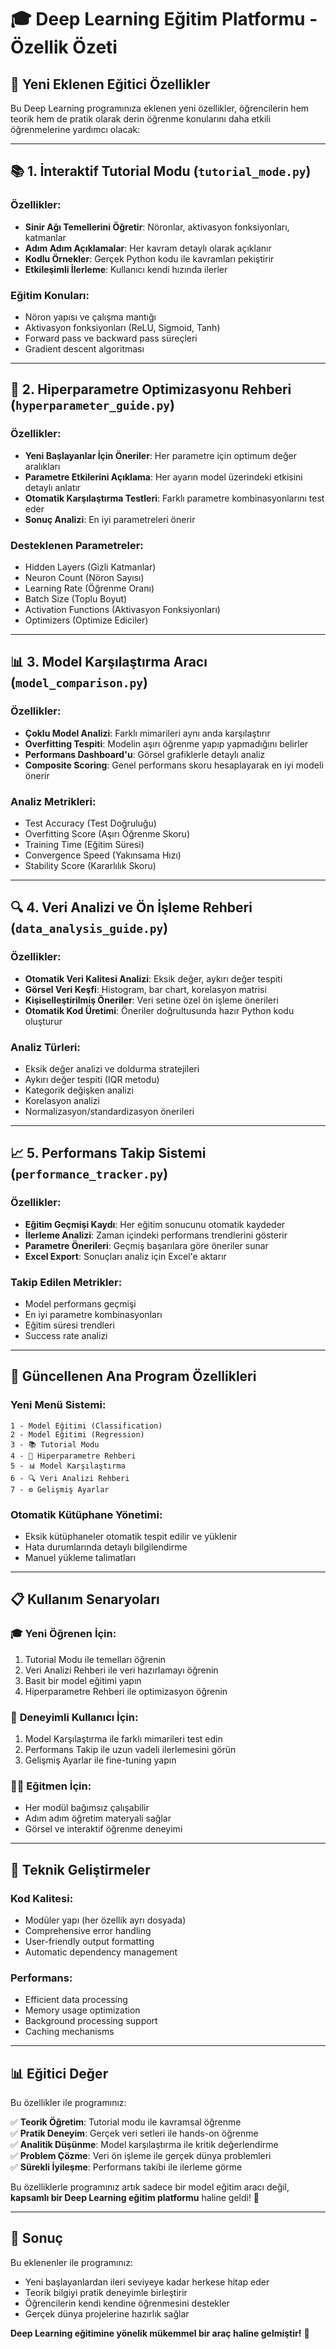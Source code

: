 # 🎓 Deep Learning Eğitim Platformu - Özellik Özeti

## 🚀 **Yeni Eklenen Eğitici Özellikler**

Bu Deep Learning programınıza eklenen yeni özellikler, öğrencilerin hem teorik hem de pratik olarak derin öğrenme konularını daha etkili öğrenmelerine yardımcı olacak:

---

## 📚 **1. İnteraktif Tutorial Modu** (`tutorial_mode.py`)

### Özellikler:
- **Sinir Ağı Temellerini Öğretir**: Nöronlar, aktivasyon fonksiyonları, katmanlar
- **Adım Adım Açıklamalar**: Her kavram detaylı olarak açıklanır
- **Kodlu Örnekler**: Gerçek Python kodu ile kavramları pekiştirir
- **Etkileşimli İlerleme**: Kullanıcı kendi hızında ilerler

### Eğitim Konuları:
- Nöron yapısı ve çalışma mantığı
- Aktivasyon fonksiyonları (ReLU, Sigmoid, Tanh)
- Forward pass ve backward pass süreçleri
- Gradient descent algoritması

---

## 🔧 **2. Hiperparametre Optimizasyonu Rehberi** (`hyperparameter_guide.py`)

### Özellikler:
- **Yeni Başlayanlar İçin Öneriler**: Her parametre için optimum değer aralıkları
- **Parametre Etkilerini Açıklama**: Her ayarın model üzerindeki etkisini detaylı anlatır
- **Otomatik Karşılaştırma Testleri**: Farklı parametre kombinasyonlarını test eder
- **Sonuç Analizi**: En iyi parametreleri önerir

### Desteklenen Parametreler:
- Hidden Layers (Gizli Katmanlar)
- Neuron Count (Nöron Sayısı)  
- Learning Rate (Öğrenme Oranı)
- Batch Size (Toplu Boyut)
- Activation Functions (Aktivasyon Fonksiyonları)
- Optimizers (Optimize Ediciler)

---

## 📊 **3. Model Karşılaştırma Aracı** (`model_comparison.py`)

### Özellikler:
- **Çoklu Model Analizi**: Farklı mimarileri aynı anda karşılaştırır
- **Overfitting Tespiti**: Modelin aşırı öğrenme yapıp yapmadığını belirler
- **Performans Dashboard'u**: Görsel grafiklerle detaylı analiz
- **Composite Scoring**: Genel performans skoru hesaplayarak en iyi modeli önerir

### Analiz Metrikleri:
- Test Accuracy (Test Doğruluğu)
- Overfitting Score (Aşırı Öğrenme Skoru)
- Training Time (Eğitim Süresi)
- Convergence Speed (Yakınsama Hızı)
- Stability Score (Kararlılık Skoru)

---

## 🔍 **4. Veri Analizi ve Ön İşleme Rehberi** (`data_analysis_guide.py`)

### Özellikler:
- **Otomatik Veri Kalitesi Analizi**: Eksik değer, aykırı değer tespiti
- **Görsel Veri Keşfi**: Histogram, bar chart, korelasyon matrisi
- **Kişiselleştirilmiş Öneriler**: Veri setine özel ön işleme önerileri
- **Otomatik Kod Üretimi**: Öneriler doğrultusunda hazır Python kodu oluşturur

### Analiz Türleri:
- Eksik değer analizi ve doldurma stratejileri
- Aykırı değer tespiti (IQR metodu)
- Kategorik değişken analizi
- Korelasyon analizi
- Normalizasyon/standardizasyon önerileri

---

## 📈 **5. Performans Takip Sistemi** (`performance_tracker.py`)

### Özellikler:
- **Eğitim Geçmişi Kaydı**: Her eğitim sonucunu otomatik kaydeder
- **İlerleme Analizi**: Zaman içindeki performans trendlerini gösterir
- **Parametre Önerileri**: Geçmiş başarılara göre öneriler sunar
- **Excel Export**: Sonuçları analiz için Excel'e aktarır

### Takip Edilen Metrikler:
- Model performans geçmişi
- En iyi parametre kombinasyonları
- Eğitim süresi trendleri
- Success rate analizi

---

## 🎯 **Güncellenen Ana Program Özellikleri**

### Yeni Menü Sistemi:
```
1 - Model Eğitimi (Classification)
2 - Model Eğitimi (Regression)  
3 - 📚 Tutorial Modu
4 - 🔧 Hiperparametre Rehberi
5 - 📊 Model Karşılaştırma
6 - 🔍 Veri Analizi Rehberi
7 - ⚙️ Gelişmiş Ayarlar
```

### Otomatik Kütüphane Yönetimi:
- Eksik kütüphaneler otomatik tespit edilir ve yüklenir
- Hata durumlarında detaylı bilgilendirme
- Manuel yükleme talimatları

---

## 📋 **Kullanım Senaryoları**

### 🎓 **Yeni Öğrenen İçin**:
1. Tutorial Modu ile temelları öğrenin
2. Veri Analizi Rehberi ile veri hazırlamayı öğrenin
3. Basit bir model eğitimi yapın
4. Hiperparametre Rehberi ile optimizasyon öğrenin

### 🔬 **Deneyimli Kullanıcı İçin**:
1. Model Karşılaştırma ile farklı mimarileri test edin
2. Performans Takip ile uzun vadeli ilerlemesini görün
3. Gelişmiş Ayarlar ile fine-tuning yapın

### 👨‍🏫 **Eğitmen İçin**:
- Her modül bağımsız çalışabilir
- Adım adım öğretim materyali sağlar
- Görsel ve interaktif öğrenme deneyimi

---

## 🔧 **Teknik Geliştirmeler**

### Kod Kalitesi:
- Modüler yapı (her özellik ayrı dosyada)
- Comprehensive error handling
- User-friendly output formatting
- Automatic dependency management

### Performans:
- Efficient data processing
- Memory usage optimization
- Background processing support
- Caching mechanisms

---

## 📊 **Eğitici Değer**

Bu özellikler ile programınız:

✅ **Teorik Öğretim**: Tutorial modu ile kavramsal öğrenme  
✅ **Pratik Deneyim**: Gerçek veri setleri ile hands-on öğrenme  
✅ **Analitik Düşünme**: Model karşılaştırma ile kritik değerlendirme  
✅ **Problem Çözme**: Veri ön işleme ile gerçek dünya problemleri  
✅ **Sürekli İyileşme**: Performans takibi ile ilerleme görme  

Bu özelliklerle programınız artık sadece bir model eğitim aracı değil, **kapsamlı bir Deep Learning eğitim platformu** haline geldi! 🎉

---

## 📝 **Sonuç**

Bu eklenenler ile programınız:
- Yeni başlayanlardan ileri seviyeye kadar herkese hitap eder
- Teorik bilgiyi pratik deneyimle birleştirir  
- Öğrencilerin kendi kendine öğrenmesini destekler
- Gerçek dünya projelerine hazırlık sağlar

**Deep Learning eğitimine yönelik mükemmel bir araç haline gelmiştir!** 🚀